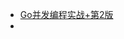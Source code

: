 - [Go并发编程实战+第2版](https://img.zongqilive.cn/Go%E5%B9%B6%E5%8F%91%E7%BC%96%E7%A8%8B%E5%AE%9E%E6%88%98+%E7%AC%AC2%E7%89%88_Lite.pdf)
- 